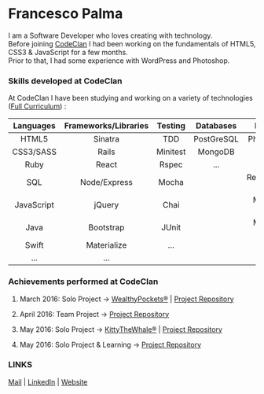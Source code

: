# Francesco Palma
  
I am a Software Developer who loves creating with technology.  
Before joining [CodeClan](http://codeclan.com) I had been working on the fundamentals of HTML5, CSS3 & JavaScript for a few months.  
Prior to that, I had some experience with WordPress and Photoshop.

### Skills developed at CodeClan

At CodeClan I have been studying and working on a variety of technologies ([Full Curriculum](https://github.com/FrancescoPalma/CodeClan---CX3)) :

| Languages  | Frameworks/Libraries   | Testing | Databases | Design        | Mobile |
|:-----------:|:---------------------:|:-------:|:---------:|:-------------:|:------:|
|HTML5       |Sinatra                 |TDD      |PostGreSQL |Photoshop      |Android |
|CSS3/SASS   |Rails                   |Minitest |MongoDB    |UX             |iOS     |
|Ruby        |React                   |Rspec    |...        |UI             |...     |
|SQL         |Node/Express            |Mocha    |           |Responsive Web |        |
|JavaScript  |jQuery                  |Chai     |           |Mobile-First   |        |
|Java        |Bootstrap               |JUnit    |           |Material Design|        |
|Swift       |Materialize             |...      |           |Sketch         |        |
|...         |...                     |         |           |...            |        | 
  

### Achievements performed at CodeClan
  
1) March 2016: Solo Project -> [WealthyPockets®](https://wealthypockets.herokuapp.com/) | [Project Repository](https://github.com/FrancescoPalma/CodeClan_Assignment_1)  
  
2) April 2016: Team Project -> [Project Repository](https://github.com/rpmonteiro/project_2_flyaway)  
  
3) May 2016: Solo Project -> [KittyTheWhale®](https://play.google.com/store/apps/details?id=com.francesco_p.kitty_whale_game) | [Project Repository](https://github.com/FrancescoPalma/CodeClan_Assignment_3)  
  
4) May 2016: Solo Project & Learning -> [Project Repository](https://github.com/FrancescoPalma/CodeClan_Assignment_4)
  
### LINKS

[Mail](mailto:fpfrancescopalma7@gmail.com) | [LinkedIn](https://it.linkedin.com/in/palmafrancesco) | [Website](http://intermundi.it)
